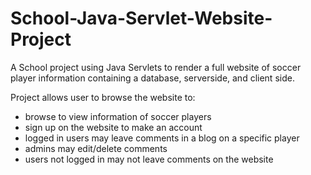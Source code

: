 # School-Java-Servlet-Website-Project

A School project using Java Servlets to render a full website of soccer player information containing a database, serverside, and client side.


Project allows user to browse the website to:
- browse to view information of soccer players
- sign up on the website to make an account
- logged in users may leave comments in a blog on a specific player
- admins may edit/delete comments
- users not logged in may not leave comments on the website
